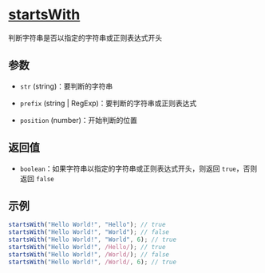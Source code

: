 # [startsWith](../../../src/string/startswith.ts)

判断字符串是否以指定的字符串或正则表达式开头

## 参数

- `str` (string)：要判断的字符串

- `prefix` (string | RegExp)：要判断的字符串或正则表达式

- `position` (number)：开始判断的位置

## 返回值

- `boolean`：如果字符串以指定的字符串或正则表达式开头，则返回 `true`，否则返回 `false`

## 示例

```js
startsWith("Hello World!", "Hello"); // true
startsWith("Hello World!", "World"); // false
startsWith("Hello World!", "World", 6); // true
startsWith("Hello World!", /Hello/); // true
startsWith("Hello World!", /World/); // false
startsWith("Hello World!", /World/, 6); // true
```
